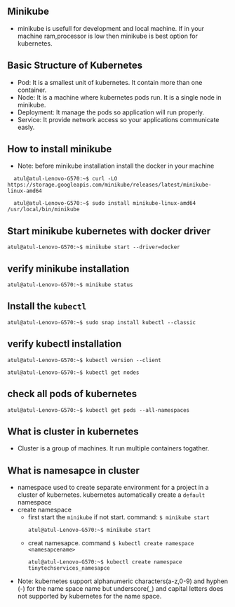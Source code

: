 ## Minikube 
- minikube is usefull for development and local machine. If in your machine ram,processor is low then minikube is best option for kubernetes.

## Basic Structure of Kubernetes
- Pod: It is a smallest unit of kubernetes. It contain more than one container.
- Node: It is a machine where kubernetes pods run. It is a single node in minikube.
- Deployment: It manage the pods so application will run properly.
- Service: It provide network access so your applications communicate easly.

## How to install minikube
- Note: before minikube installation install the docker in your machine
```
  atul@atul-Lenovo-G570:~$ curl -LO https://storage.googleapis.com/minikube/releases/latest/minikube-linux-amd64
```

```
  atul@atul-Lenovo-G570:~$ sudo install minikube-linux-amd64 /usr/local/bin/minikube
```

## Start minikube kubernetes with docker driver
```
atul@atul-Lenovo-G570:~$ minikube start --driver=docker

```
## verify minikube installation
```
atul@atul-Lenovo-G570:~$ minikube status
```

## Install the `kubectl`
```
atul@atul-Lenovo-G570:~$ sudo snap install kubectl --classic
```

## verify kubectl installation
```
atul@atul-Lenovo-G570:~$ kubectl version --client
```

```
atul@atul-Lenovo-G570:~$ kubectl get nodes
```

## check all pods of kubernetes
```
atul@atul-Lenovo-G570:~$ kubectl get pods --all-namespaces

```

## What is cluster in kubernetes
- Cluster is a group of machines. It run multiple containers togather.

## What is namesapce in cluster
- namespace used to create separate environment for a project in a cluster of kubernetes. kubernetes automatically create a `default` namespace
- create namespace
  - first start the `minikube` if not start. command: `$ minikube start`
    ```
    atul@atul-Lenovo-G570:~$ minikube start
    ```
  - creat namesapce. command `$ kubectl create namespace <namesapcename>`
    ```
    atul@atul-Lenovo-G570:~$ kubectl create namespace tinytechservices_namesapce
    ```
- Note: kubernetes support alphanumeric characters(a-z,0-9) and hyphen (-) for the name space name but underscore(_) and capital letters does not supported by kubernetes for the name space.

